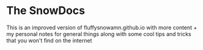 # The SnowDocs

This is an improved version of fluffysnowamn.github.io with more content + my personal notes for general things along with some cool tips and tricks that you won't find on the internet
